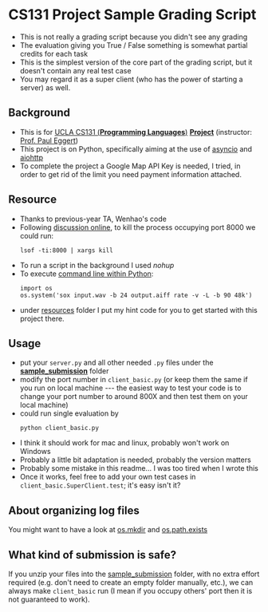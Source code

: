 # CS131 Project Sample Grading Script
* This is not really a grading script because you didn't see any grading
* The evaluation giving you True / False something is somewhat partial credits for each task
* This is the simplest version of the core part of the grading script, but it doesn't contain any real test case
* You may regard it as a super client (who has the power of starting a server) as well.

## Background
- This is for [UCLA CS131 (**Programming Languages**)](http://web.cs.ucla.edu/classes/fall19/cs131/index.html) [**Project**](http://web.cs.ucla.edu/classes/fall19/cs131/hw/pr.html) (instructor: [Prof. Paul Eggert](http://web.cs.ucla.edu/classes/fall19/cs131/mail-eggert.html))
- This project is on Python, specifically aiming at the use of [asyncio](https://docs.python.org/3/library/asyncio.html) and [aiohttp](https://aiohttp.readthedocs.io/en/stable/)
- To complete the project a Google Map API Key is needed, I tried, in order to get rid of the limit you need payment information attached.

## Resource
- Thanks to previous-year TA, Wenhao's code
- Following [discussion online](https://stackoverflow.com/questions/3855127/find-and-kill-process-locking-port-3000-on-mac), to kill the process occupying port 8000 we could run: 
    ```shell
    lsof -ti:8000 | xargs kill
    ```
- To run a script in the background I used *nohup*
- To execute [command line within Python](https://stackoverflow.com/questions/450285/executing-command-line-programs-from-within-python):
    ```shell
    import os
    os.system('sox input.wav -b 24 output.aiff rate -v -L -b 90 48k')
    ```
- under [resources](./resources) folder I put my hint code for you to get started with this project there.

## Usage
* put your ```server.py``` and all other needed ```.py``` files under the [**sample_submission**](./sample_submission) folder
* modify the port number in ```client_basic.py``` (or keep them the same if you run on local machine --- the easiest way to test your code is to change your port number to around 800X and then test them on your local machine)
* could run single evaluation by
    ```shell
    python client_basic.py
    ```
* I think it should work for mac and linux, probably won't work on Windows
* Probably a little bit adaptation is needed, probably the version matters
* Probably some mistake in this readme... I was too tired when I wrote this
* Once it works, feel free to add your own test cases in ```client_basic.SuperClient.test```; it's easy isn't it?

## About organizing log files
You might want to have a look at [os.mkdir](https://www.tutorialspoint.com/python/os_mkdir.htm) and [os.path.exists](https://www.geeksforgeeks.org/python-os-path-exists-method/)

## What kind of submission is safe?
If you unzip your files into the [sample_submission](./sample_submission) folder, with no extra effort required (e.g. don't need to create an empty folder manually, etc.), we can always make ```client_basic``` run (I mean if you occupy others' port then it is not guaranteed to work).

